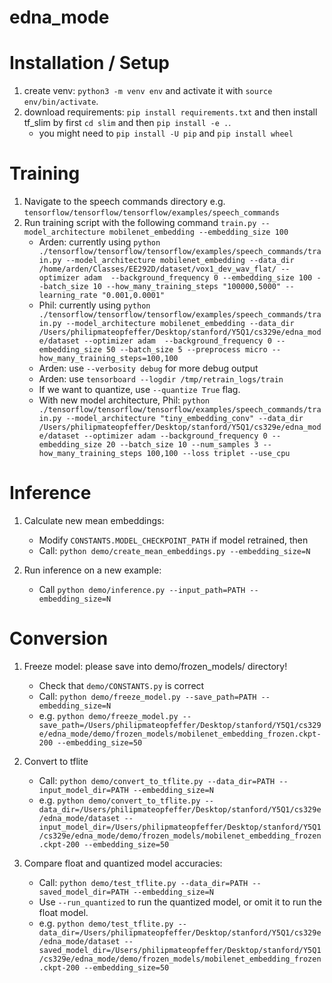 # edna_mode

# Installation / Setup

1. create venv: `python3 -m venv env` and activate it with `source env/bin/activate`.
2. download requirements: `pip install requirements.txt` and then install tf_slim by first `cd slim` and then `pip install -e .`.
    - you might need to `pip install -U pip` and `pip install wheel`

# Training
1. Navigate to the speech commands directory e.g. `tensorflow/tensorflow/tensorflow/examples/speech_commands`
2. Run training script with the following command `train.py --model_architecture mobilenet_embedding --embedding_size 100`
    - Arden: currently using `python ./tensorflow/tensorflow/tensorflow/examples/speech_commands/train.py --model_architecture mobilenet_embedding --data_dir /home/arden/Classes/EE292D/dataset/vox1_dev_wav_flat/ --optimizer adam  --background_frequency 0 --embedding_size 100 --batch_size 10 --how_many_training_steps "100000,5000" --learning_rate "0.001,0.0001"` 
    - Phil: currently using `python ./tensorflow/tensorflow/tensorflow/examples/speech_commands/train.py --model_architecture mobilenet_embedding --data_dir /Users/philipmateopfeffer/Desktop/stanford/Y5Q1/cs329e/edna_mode/dataset --optimizer adam  --background_frequency 0 --embedding_size 50 --batch_size 5 --preprocess micro --how_many_training_steps=100,100`
    - Arden: use `--verbosity debug` for more debug output
    - Arden: use `tensorboard --logdir /tmp/retrain_logs/train`
    - If we want to quantize, use `--quantize True` flag.
    - With new model architecture, Phil: `python ./tensorflow/tensorflow/tensorflow/examples/speech_commands/train.py --model_architecture "tiny_embedding_conv" --data_dir /Users/philipmateopfeffer/Desktop/stanford/Y5Q1/cs329e/edna_mode/dataset --optimizer adam --background_frequency 0 --embedding_size 20 --batch_size 10 --num_samples 3 --how_many_training_steps 100,100 --loss triplet --use_cpu`

# Inference
1. Calculate new mean embeddings:
    - Modify `CONSTANTS.MODEL_CHECKPOINT_PATH` if model retrained, then
    - Call: `python demo/create_mean_embeddings.py --embedding_size=N`

2. Run inference on a new example:
    - Call `python demo/inference.py --input_path=PATH --embedding_size=N`

# Conversion
1. Freeze model: please save into demo/frozen_models/ directory!
    - Check that `demo/CONSTANTS.py` is correct
    - Call: `python demo/freeze_model.py --save_path=PATH --embedding_size=N`
    - e.g. `python demo/freeze_model.py --save_path=/Users/philipmateopfeffer/Desktop/stanford/Y5Q1/cs329e/edna_mode/demo/frozen_models/mobilenet_embedding_frozen.ckpt-200 --embedding_size=50`

2. Convert to tflite
    - Call: `python demo/convert_to_tflite.py --data_dir=PATH --input_model_dir=PATH --embedding_size=N`
    - e.g. `python demo/convert_to_tflite.py --data_dir=/Users/philipmateopfeffer/Desktop/stanford/Y5Q1/cs329e/edna_mode/dataset --input_model_dir=/Users/philipmateopfeffer/Desktop/stanford/Y5Q1/cs329e/edna_mode/demo/frozen_models/mobilenet_embedding_frozen.ckpt-200 --embedding_size=50`

3. Compare float and quantized model accuracies:
    - Call: `python demo/test_tflite.py --data_dir=PATH --saved_model_dir=PATH --embedding_size=N`
    - Use `--run_quantized` to run the quantized model, or omit it to run the float model.
    - e.g. `python demo/test_tflite.py --data_dir=/Users/philipmateopfeffer/Desktop/stanford/Y5Q1/cs329e/edna_mode/dataset --saved_model_dir=/Users/philipmateopfeffer/Desktop/stanford/Y5Q1/cs329e/edna_mode/demo/frozen_models/mobilenet_embedding_frozen.ckpt-200 --embedding_size=50`